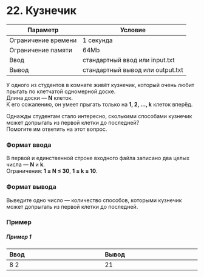 # 22. Кузнечик

| Параметр            | Условие                          |
|---------------------|----------------------------------|
| Ограничение времени | 1 секунда                        |
| Ограничение памяти  | 64Mb                             |
| Ввод                | стандартный ввод или input.txt   |
| Вывод               | стандартный вывод или output.txt |

У одного из студентов в комнате живёт кузнечик, который очень любит прыгать по клетчатой одномерной доске.  
Длина доски — **N** клеток.  
К его сожалению, он умеет прыгать только на **1, 2, …, k** клеток вперёд.

Однажды студентам стало интересно, сколькими способами кузнечик может допрыгать из первой клетки до последней?  
Помогите им ответить на этот вопрос.

### Формат ввода
В первой и единственной строке входного файла записано два целых числа — **N** и **k**.  
Ограничения: **1&nbsp;≤&nbsp;N&nbsp;≤&nbsp;30**, **1&nbsp;≤&nbsp;k&nbsp;≤&nbsp;10**. 

### Формат вывода
Выведите одно число — количество способов, которыми кузнечик может допрыгать из первой клетки до последней.

### Пример

##### Пример 1
<table>
    <thead>
        <tr>
            <th width="250px" align="left">Ввод</th>
            <th width="250px" align="left">Вывод</th>
        </tr>
    </thead>
    <tr>
        <td>
            8 2
        </td>
        <td>
            21
        </td>
    </tr>
</table>